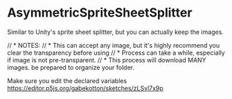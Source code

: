 # AsymmetricSpriteSheetSplitter

Similar to Unity's sprite sheet splitter, but you can actually keep the images.

// * NOTES: 
// * This can accept any image, but it's highly recommend you clear the transparency before using
// * Process can take a while, especially if image is not pre-transparent.
// * This process will download MANY images. be prepared to organize your folder.

Make sure you edit the declared variables
https://editor.p5js.org/gabekotton/sketches/zLSvl7x9p
